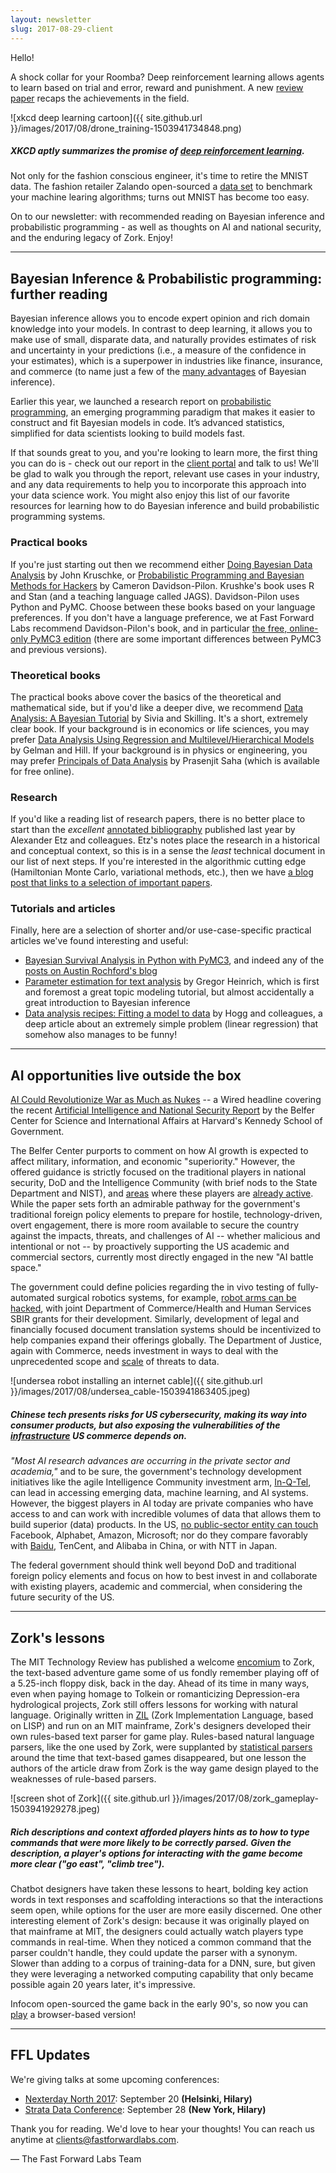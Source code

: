 ```yaml
---
layout: newsletter
slug: 2017-08-29-client
---
```


Hello!

A shock collar for your Roomba? Deep reinforcement learning allows agents to learn based on trial and error, reward and punishment. A new [review paper](https://arxiv.org/abs/1708.05866) recaps the achievements in the field.

![xkcd deep learning cartoon]({{ site.github.url }}/images/2017/08/drone_training-1503941734848.png)

##### XKCD aptly summarizes the promise of [deep reinforcement learning](https://arxiv.org/abs/1708.05866).

Not only for the fashion conscious engineer, it's time to retire the MNIST data. The fashion retailer Zalando open-sourced a [data set](https://github.com/zalandoresearch/fashion-mnist) to benchmark your machine learing algorithms; turns out MNIST has become too easy. 

On to our newsletter: with recommended reading on Bayesian inference and probabilistic programming - as well as thoughts on AI and national security, and the enduring legacy of Zork. Enjoy!

---

## Bayesian Inference & Probabilistic programming: further reading

Bayesian inference allows you to encode expert opinion and rich domain knowledge into your models. In contrast to deep learning, it allows you to make use of small, disparate data, and naturally provides estimates of risk and uncertainty in your predictions (i.e., a measure of the confidence in your estimates), which is a superpower in industries like finance, insurance, and commerce (to name just a few of the [many advantages](http://blog.fastforwardlabs.com/2017/01/30/the-algorithms-behind-probabilistic-programming.html) of Bayesian inference).

Earlier this year, we launched a research report on [probabilistic programming](http://blog.fastforwardlabs.com/2017/01/18/new-research-on-probabilistic-programming.html), an emerging programming paradigm that makes it easier to construct and fit Bayesian models in code. It’s advanced statistics, simplified for data scientists looking to build models fast. 

If that sounds great to you, and you're looking to learn more, the first thing you can do is - check out our report in the [client portal](http://clients.fastforwardlabs.com/login/?next=/) and talk to us! We'll be glad to walk you through the report, relevant use cases in your industry, and any data requirements to help you to incorporate this approach into your data science work. You might also enjoy this list of our favorite resources for learning how to do Bayesian inference and build probabilistic programming systems.

### Practical books
If you're just starting out then we recommend either [Doing Bayesian Data Analysis](https://sites.google.com/site/doingbayesiandataanalysis/) by John Kruschke, or [Probabilistic Programming and Bayesian Methods for Hackers](http://camdavidsonpilon.github.io/Probabilistic-Programming-and-Bayesian-Methods-for-Hackers/) by Cameron Davidson-Pilon. Krushke's book uses R and Stan (and a teaching language called JAGS). Davidson-Pilon uses Python and PyMC. Choose between these books based on your language preferences. If you don't have a language preference, we at Fast Forward Labs recommend Davidson-Pilon's book, and in particular [the free, online-only PyMC3 edition](https://github.com/CamDavidsonPilon/Probabilistic-Programming-and-Bayesian-Methods-for-Hackers) (there are some important differences between PyMC3 and previous versions).

### Theoretical books
The practical books above cover the basics of the theoretical and mathematical side, but if you'd like a deeper dive, we
recommend [Data Analysis: A Bayesian Tutorial](https://global.oup.com/academic/product/data-analysis-9780198568322?cc=us&lang=en&) by Sivia and Skilling. It's a short, extremely clear book. If your background is in economics or life sciences, you may prefer [Data Analysis Using
Regression and Multilevel/Hierarchical Models](http://www.stat.columbia.edu/~gelman/arm/) by Gelman and Hill. If your background is in physics or engineering, you may prefer [Principals of Data Analysis](http://www.physik.uzh.ch/~psaha/pda/) by Prasenjit Saha (which is available for free online).

### Research
If you'd like a reading list of research papers, there is no better place to start than the _excellent_ [annotated bibliography](https://psyarxiv.com/ph6sw/) published last year by Alexander Etz and colleagues. Etz's notes place the research in a historical and conceptual context, so this is in a sense the _least_ technical document in our list of next steps. If you're interested in the algorithmic cutting edge (Hamiltonian Monte Carlo, variational methods, etc.), then we have [a blog post that links to a selection of important papers](http://blog.fastforwardlabs.com/2017/01/30/the-algorithms-behind-probabilistic-programming.html).

### Tutorials and articles
Finally, here are a selection of shorter and/or use-case-specific practical articles we've found interesting and useful:

 - [Bayesian Survival Analysis in Python with PyMC3](http://austinrochford.com/posts/2015-10-05-bayes-survival.html), and
   indeed any of the [posts on Austin Rochford's blog](http://austinrochford.com/posts.html)
 - [Parameter estimation for text analysis](http://www.arbylon.net/publications/text-est.pdf) by Gregor Heinrich, which is first and foremost a great topic modeling tutorial, but almost accidentally a great introduction to Bayesian inference
 - [Data analysis recipes: Fitting a model to data](https://arxiv.org/abs/1008.4686) by Hogg and colleagues, a deep article about an extremely simple problem (linear regression) that somehow also manages to be funny!

---

## AI opportunities live outside the box

[AI Could Revolutionize War as Much as Nukes](www.wired.com/story/ai-could-revolutionize-war-as-much-as-nukes) -- a  Wired headline covering the recent [Artificial Intelligence and National Security Report](www.belfercenter.org/sites/default/files/files/publication/AI%20NatSec%20-%20final.pdf) by the Belfer Center for Science and International Affairs at Harvard's Kennedy School of Government.

The Belfer Center purports to comment on how AI growth is expected to affect military, information, and economic "superiority." However, the offered guidance is strictly focused on the traditional players in national security, DoD and the Intelligence Community (with brief nods to the State Department and NIST), and [areas](https://www.nytimes.com/2016/10/26/us/pentagon-artificial-intelligence-terminator.html) where these players are [already active](http://www.businessinsider.com/the-pentagon-wants-at-least-12-billion-to-fund-ai-weapon-technology-in-2017-2015-12). While the paper sets forth an admirable pathway for the government's traditional foreign policy elements to prepare for hostile, technology-driven, overt engagement, there is more room available to secure the country against the impacts, threats, and challenges of AI -- whether malicious and intentional or not -- by proactively supporting the US academic and commercial sectors, currently most directly engaged in the new "AI battle space."

The government could define policies regarding the in vivo testing of fully-automated surgical robotics systems, for example, [robot arms can be hacked](https://www.wired.com/2017/05/watch-hackers-sabotage-factory-robot-arm-afar/), with joint Department of Commerce/Health and Human Services SBIR grants for their development. Similarly, development of legal and financially focused document translation systems should be incentivized to help companies expand their offerings globally. The Department of Justice, again with Commerce, needs investment in ways to deal with the unprecedented scope and [scale]( https://www.bloomberg.com/news/articles/2017-08-08/china-to-spend-1-5-trillion-on-outbound-m-a-in-a-decade-report) of threats to data.

![undersea robot installing an internet cable]({{ site.github.url }}/images/2017/08/undersea_cable-1503941863405.jpeg)

##### Chinese tech presents risks for US cybersecurity, making its way into consumer products, but also exposing the vulnerabilities of the [infrastructure](www.usni.org/magazines/proceedings/2017-07/chinas-cyber-economic-warfare-threatens-us) US commerce depends on.

*"Most AI research advances are occurring in the private sector and academia,"* and to be sure, the government's technology development initiatives like the agile Intelligence Community investment arm, [In-Q-Tel](www.iqt.org), can lead in accessing emerging data, machine learning, and AI systems. However, the biggest players in AI today are private companies who have access to and can work with incredible volumes of data that allows them to build superior (data) products. In the US, [no public-sector entity can touch](https://research.googleblog.com/2017/07/revisiting-unreasonable-effectiveness.html) Facebook, Alphabet, Amazon, Microsoft; nor do they compare favorably with [Baidu](www.wired.com/story/how-baidu-will-win-chinas-ai-raceand-maybe-the-worlds), TenCent, and Alibaba in China, or with NTT in Japan.

The federal government should think well beyond DoD and traditional foreign policy elements and focus on how to best invest in and collaborate with existing players, academic and commercial, when considering the future security of the US.

---

## Zork's lessons

The MIT Technology Review has published a welcome [encomium](https://www.technologyreview.com/s/608670/the-enduring-legacy-of-zork/) to Zork, the text-based adventure game some of us fondly remember playing off of a 5.25-inch floppy disk, back in the day. Ahead of its time in many ways, even when paying homage to Tolkein or romanticizing Depression-era hydrological projects, Zork still offers lessons for working with natural language. Originally written in [ZIL](https://bitbucket.org/jmcgrew/zilf/wiki/Home) (Zork Implementation Language, based on LISP) and run on an MIT mainframe, Zork's designers developed their own rules-based text parser for game play. Rules-based natural language parsers, like the one used by Zork, were supplanted by [statistical parsers](https://nlp.stanford.edu/software/lex-parser.shtml) around the time that text-based games disappeared, but one lesson the authors of the article draw from Zork is the way game design played to the weaknesses of rule-based parsers.

![screen shot of Zork]({{ site.github.url }}/images/2017/08/zork_gameplay-1503941929278.jpeg)

##### Rich descriptions and context afforded players hints as to how to type commands that were more likely to be correctly parsed. Given the description, a player's options for interacting with the game become more clear ("go east", "climb tree"). 

Chatbot designers have taken these lessons to heart, bolding key action words in text responses and scaffolding interactions so that the interactions seem open, while options for the user are more easily discerned. One other interesting element of Zork's design: because it was originally played on that mainframe at MIT, the designers could actually watch players type commands in real-time. When they noticed a common command that the parser couldn't handle, they could update the parser with a synonym. Slower than adding to a corpus of training-data for a DNN, sure, but given they were leveraging a networked computing capability that only became possible again 20 years later, it's impressive.

Infocom open-sourced the game back in the early 90's, so now you can [play](https://classicreload.com/zork-i.html) a browser-based version!

---

## FFL Updates

We're giving talks at some upcoming conferences:
- [Nexterday North 2017](http://www.businesswire.com/news/home/20170824005127/en/Nexterday-North-2017-Re-Invents-Core-Digital-Communications): September 20 **(Helsinki, Hilary)**
- [Strata Data Conference](https://conferences.oreilly.com/strata/strata-ny): September 28 **(New York, Hilary)**

Thank you for reading.  We'd love to hear your thoughts! You can reach us anytime at clients@fastforwardlabs.com. 

— The Fast Forward Labs Team

